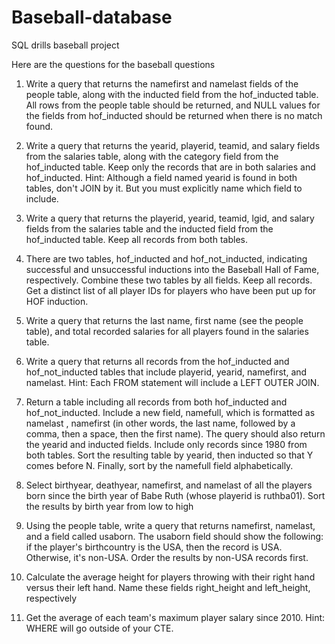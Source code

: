 # Baseball-database
SQL drills baseball project

Here are the questions for the baseball questions

1. Write a query that returns the namefirst and namelast fields of the people table, along with the inducted field from the hof_inducted table. All rows from the people table should be returned, and NULL values for the fields from hof_inducted should be returned when there is no match found.

2. Write a query that returns the yearid, playerid, teamid, and salary fields from the salaries table, along with the category field from the hof_inducted table. Keep only the records that are in both salaries and hof_inducted. Hint: Although a field named yearid is found in both tables, don't JOIN by it. But you must explicitly name which field to include.

3. Write a query that returns the playerid, yearid, teamid, lgid, and salary fields from the salaries table and the inducted field from the hof_inducted table. Keep all records from both tables.

4. There are two tables, hof_inducted and hof_not_inducted, indicating successful and unsuccessful inductions into the Baseball Hall of Fame, respectively.
Combine these two tables by all fields. Keep all records.
Get a distinct list of all player IDs for players who have been put up for HOF induction.

5. Write a query that returns the last name, first name (see the people table), and total recorded salaries for all players found in the salaries table.

6. Write a query that returns all records from the hof_inducted and hof_not_inducted tables that include playerid, yearid, namefirst, and namelast. Hint: Each FROM statement will include a LEFT OUTER JOIN.

7. Return a table including all records from both hof_inducted and hof_not_inducted. Include a new field, namefull, which is formatted as namelast , namefirst (in other words, the last name, followed by a comma, then a space, then the first name). The query should also return the yearid and inducted fields. Include only records since 1980 from both tables. Sort the resulting table by yearid, then inducted so that Y comes before N. Finally, sort by the namefull field alphabetically.

8. Select birthyear, deathyear, namefirst, and namelast of all the players born since the birth year of Babe Ruth (whose playerid is ruthba01). Sort the results by birth year from low to high

9. Using the people table, write a query that returns namefirst, namelast, and a field called usaborn. The usaborn field should show the following: if the player's birthcountry is the USA, then the record is USA. Otherwise, it's non-USA. Order the results by non-USA records first.

10. Calculate the average height for players throwing with their right hand versus their left hand. Name these fields right_height and left_height, respectively

11. Get the average of each team's maximum player salary since 2010. Hint: WHERE will go outside of your CTE.

